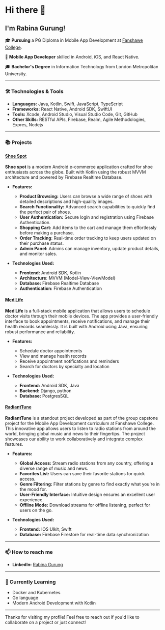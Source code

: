 # Hi there 👋

## I'm Rabina Gurung!

🎓 **Pursuing** a PG Diploma in Mobile App Development at [Fanshawe College](https://www.fanshawec.ca/).

📱 **Mobile App Developer** skilled in Android, iOS, and React Native.

🎓 **Bachelor's Degree** in Information Technology from London Metropolitan University.

---

### 🛠️ Technologies & Tools

- **Languages:** Java, Kotlin, Swift, JavaScript, TypeScript
- **Frameworks:** React Native, Android SDK, SwiftUI
- **Tools:** Xcode, Android Studio, Visual Studio Code, Git, GitHub
- **Other Skills:** RESTful APIs, Firebase, Realm, Agile Methodologies, Expres, Nodejs

---

### 📚 Projects

#### [Shoe Spot](https://github.com/Rabinagurung/Shoe-Spot)
**Shoe spot** is a modern Android e-commerce application crafted for shoe enthusiasts across the globe. Built with Kotlin using the robust MVVM architecture and powered by Firebase Realtime Database.

- **Features:**
  - **Product Browsing:** Users can browse a wide range of shoes with detailed descriptions and high-quality images.
  - **Search Functionality:** Advanced search capabilities to quickly find the perfect pair of shoes.
  - **User Authentication:** Secure login and registration using Firebase Authentication.
  - **Shopping Cart:** Add items to the cart and manage them effortlessly before making a purchase.
  - **Order Tracking:** Real-time order tracking to keep users updated on their purchase status.
  - **Admin Panel:** Admins can manage inventory, update product details, and monitor sales.

- **Technologies Used:**
  - **Frontend:** Android SDK, Kotlin
  - **Architecture:** MVVM (Model-View-ViewModel)
  - **Database:** Firebase Realtime Database
  - **Authentication:** Firebase Authentication


#### [Med Life](https://github.com/Rabinagurung/medlife)
**Med Life** is a full-stack mobile application that allows users to schedule doctor visits through their mobile devices. The app provides a user-friendly interface to book appointments, receive notifications, and manage their health records seamlessly. It is built with Android using Java, ensuring robust performance and reliability.

- **Features:**
  - Schedule doctor appointments
  - View and manage health records
  - Receive appointment notifications and reminders
  - Search for doctors by specialty and location

- **Technologies Used:**
  - **Frontend:** Android SDK, Java
  - **Backend:** Django, python
  - **Database:** PostgresSQL

#### [RadiantTune](https://github.com/Rabinagurung/radianttune)
**RadiantTune** is a standout project developed as part of the group capstone project for the Mobile App Development curriculum at Fanshawe College. This innovative app allows users to listen to radio stations from around the world, bringing global music and news to their fingertips. The project showcases our ability to work collaboratively and integrate complex features.

- **Features:**
  - **Global Access:** Stream radio stations from any country, offering a diverse range of music and news.
  - **Favorites List:** Users can save their favorite stations for quick access.
  - **Genre Filtering:** Filter stations by genre to find exactly what you're in the mood for.
  - **User-Friendly Interface:** Intuitive design ensures an excellent user experience.
  - **Offline Mode:** Download streams for offline listening, perfect for users on the go.

- **Technologies Used:**
  - **Frontend:** IOS UIkit, Swift
  - **Database:** Firebase Firestore for real-time data synchronization
---

### 📫 How to reach me

- **LinkedIn:** [Rabina Gurung](https://www.linkedin.com/in/yourprofile)

---

### 🌱 Currently Learning

- Docker and Kubernetes
- Go language
- Modern Android Development with Kotlin
---


Thanks for visiting my profile! Feel free to reach out if you'd like to collaborate on a project or just connect!
